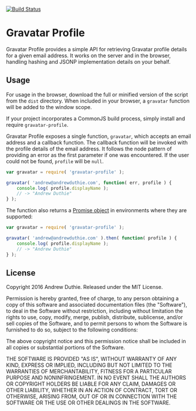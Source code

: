 [![Build Status](https://travis-ci.org/aduth/gravatar-profile.svg?branch=master)](https://travis-ci.org/aduth/gravatar-profile)

Gravatar Profile
================

Gravatar Profile provides a simple API for retrieving Gravatar profile details for a given email address. It works on the server and in the browser, handling hashing and JSONP implementation details on your behalf.

## Usage

For usage in the browser, download the full or minified version of the script from the `dist` directory. When included in your browser, a `gravatar` function will be added to the window scope.

If your project incorporates a CommonJS build process, simply install and require `gravatar-profile`.

Gravatar Profile exposes a single function, `gravatar`, which accepts an email address and a callback function. The callback function will be invoked with the profile details of the email address. It follows the node pattern of providing an error as the first parameter if one was encountered. If the user could not be found, `profile` will be `null`.

```js
var gravatar = require( 'gravatar-profile' );

gravatar( 'andrew@andrewduthie.com', function( err, profile ) {
	console.log( profile.displayName );
	// -> "Andrew Duthie"
} );
```

The function also returns a [Promise object](https://developer.mozilla.org/en-US/docs/Web/JavaScript/Reference/Global_Objects/Promise) in environments where they are supported:

```js
var gravatar = require( 'gravatar-profile' );

gravatar( 'andrew@andrewduthie.com' ).then( function( profile ) {
	console.log( profile.displayName );
	// -> "Andrew Duthie"
} );
```

## License

Copyright 2016 Andrew Duthie. Released under the MIT License.

Permission is hereby granted, free of charge, to any person obtaining a copy of this software and associated documentation files (the "Software"), to deal in the Software without restriction, including without limitation the rights to use, copy, modify, merge, publish, distribute, sublicense, and/or sell copies of the Software, and to permit persons to whom the Software is furnished to do so, subject to the following conditions:

The above copyright notice and this permission notice shall be included in all copies or substantial portions of the Software.

THE SOFTWARE IS PROVIDED "AS IS", WITHOUT WARRANTY OF ANY KIND, EXPRESS OR IMPLIED, INCLUDING BUT NOT LIMITED TO THE WARRANTIES OF MERCHANTABILITY, FITNESS FOR A PARTICULAR PURPOSE AND NONINFRINGEMENT. IN NO EVENT SHALL THE AUTHORS OR COPYRIGHT HOLDERS BE LIABLE FOR ANY CLAIM, DAMAGES OR OTHER LIABILITY, WHETHER IN AN ACTION OF CONTRACT, TORT OR OTHERWISE, ARISING FROM, OUT OF OR IN CONNECTION WITH THE SOFTWARE OR THE USE OR OTHER DEALINGS IN THE SOFTWARE.
